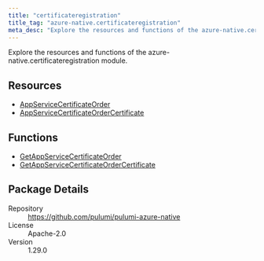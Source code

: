 ```yaml
---
title: "certificateregistration"
title_tag: "azure-native.certificateregistration"
meta_desc: "Explore the resources and functions of the azure-native.certificateregistration module."
---
```


<!-- WARNING: this file was generated by Pulumi Docs Generator. -->
<!-- Do not edit by hand unless you're certain you know what you are doing! -->

Explore the resources and functions of the azure-native.certificateregistration module.

<h2 id="resources">Resources</h2>
<ul class="api">
    <li><a href="appservicecertificateorder" title="AppServiceCertificateOrder"><span class="symbol resource"></span>AppServiceCertificateOrder</a></li>
    <li><a href="appservicecertificateordercertificate" title="AppServiceCertificateOrderCertificate"><span class="symbol resource"></span>AppServiceCertificateOrderCertificate</a></li>
</ul>

<h2 id="functions">Functions</h2>
<ul class="api">
    <li><a href="getappservicecertificateorder" title="GetAppServiceCertificateOrder"><span class="symbol function"></span>GetAppServiceCertificateOrder</a></li>
    <li><a href="getappservicecertificateordercertificate" title="GetAppServiceCertificateOrderCertificate"><span class="symbol function"></span>GetAppServiceCertificateOrderCertificate</a></li>
</ul>

<h2 id="package-details">Package Details</h2>
<dl class="package-details">
	<dt>Repository</dt>
	<dd><a href="https://github.com/pulumi/pulumi-azure-native">https://github.com/pulumi/pulumi-azure-native</a></dd>
	<dt>License</dt>
	<dd>Apache-2.0</dd>
	<dt>Version</dt>
	<dd>1.29.0</dd>
</dl>


